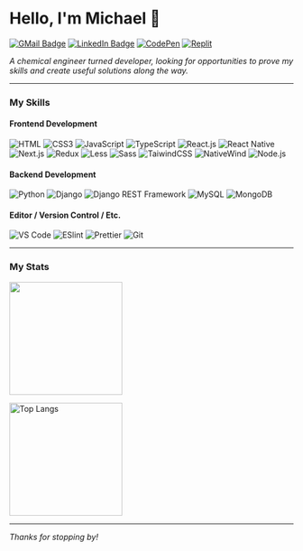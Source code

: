 # Hello, I'm Michael 👋

[![GMail Badge](https://img.shields.io/badge/Gmail-D14836?style=for-the-badge&logo=gmail&logoColor=white)](mailto:m63jayne@gmail.com)
[![LinkedIn Badge](https://img.shields.io/badge/LinkedIn-0077B5?style=for-the-badge&logo=linkedin&logoColor=white)](https://www.linkedin.com/in/michael-jayne/)
[![CodePen](https://img.shields.io/badge/CodePen-555555?style=for-the-badge&logo=codepen)](https://codepen.io/mrjayn)
[![Replit](https://img.shields.io/badge/Replit-white?style=for-the-badge&logo=replit)](https://replit.com/@MikeJayne)

*A chemical engineer turned developer, looking for opportunities to prove my skills and create useful solutions along the way.*

---

### **My Skills**

#### Frontend Development

![HTML](https://img.shields.io/badge/HTML5-E34F26?style=flat-square&logo=html5&logoColor=white)
![CSS3](https://img.shields.io/badge/CSS3-1572B6?style=flat-square&logo=css3&logoColor=white)
![JavaScript](https://img.shields.io/badge/JavaScript-F7DF1E?style=flat-square&logo=javascript&logoColor=black)
![TypeScript](https://img.shields.io/badge/TypeScript-007ACC?style=flat-square&logo=typescript&logoColor=white)
![React.js](https://img.shields.io/badge/React.js-0081CB?style=flat-square&logo=react&logoColor=61DAFB)
![React Native](https://img.shields.io/badge/React_Native-222222?style=flat-square&logo=react)
![Next.js](https://img.shields.io/badge/Next.js-F7F7F7?style=flat-square&logo=Next.js&logoColor=black)
![Redux](https://img.shields.io/badge/Redux-000000?style=flat-square&logo=Redux&logoColor=764ABC)
![Less](https://img.shields.io/badge/Less-1d365d?style=flat-square&logo=less&logoColor=white)
![Sass](https://img.shields.io/badge/Sass-CC6699?style=flat-square&logo=sass&logoColor=white)
![TaiwindCSS](https://img.shields.io/badge/TailwindCSS-1a202c?style=flat-square&logo=tailwindcss&logoColor=white)
![NativeWind](https://img.shields.io/badge/NativeWind-1a202c?style=flat-square&logo=react&logoColor=white)
![Node.js](https://img.shields.io/badge/Node.js-43853D?style=flat-square&logo=node.js&logoColor=white)

#### Backend Development

![Python](https://img.shields.io/badge/Python-005C84?style=flat-square&logo=python&logoColor=white)
![Django](https://img.shields.io/badge/Django-092E20?style=flat-quare&logo=django&logoColor=green)
![Django REST Framework](https://img.shields.io/badge/Django%20REST%20Framework-red?style=flat-square&logo=django&logoColor=white)
![MySQL](https://img.shields.io/badge/MySQL-005C84?style=flat-square&logo=mysql&logoColor=white)
![MongoDB](https://img.shields.io/badge/MongoDB-F7F7F7?style=flat-square&logo=mongodb&logoColor=49A248)

#### Editor / Version Control / Etc.

![VS Code](https://img.shields.io/badge/VSCode-2C2B30?style=flat-square&logo=VisualStudioCode&logoColor=007ACC)
![ESlint](https://img.shields.io/badge/-ESLint-%234B32C3?style=flat-square&logo=eslint)
![Prettier](https://img.shields.io/badge/-Prettier-%23F7B93E?style=flat-square&logo=prettier&logoColor=ffffff)
![Git](https://img.shields.io/badge/-Git-%23F05032?style=flat-square&logo=git&logoColor=%23ffffff)

---

### **My Stats**

<a href="https://github.com/mrjayn"><img src="https://github-readme-stats.vercel.app/api?username=mrjayn&layout=compact&count_private=true&include_all_commits=true&show_icons=true&theme=apprentice&hide=issues,contribs" height=200 /><a />

<a href="https://github.com/mrjayn"><img alt="Top Langs" src="https://github-readme-stats.vercel.app/api/top-langs?username=mrjayn&layout=compact&langs_count=6&theme=apprentice&card_width=400" height=200 align="top" /></a>

---

*Thanks for stopping by!*
